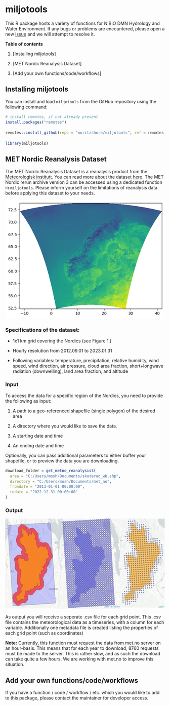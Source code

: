 # miljotools

This R package hosts a variety of functions for NIBIO DMN Hydrology and Water Environment. If any bugs or problems are encountered, please open a new [issue](https://github.com/moritzshore/miljotools/issues) and we will attempt to resolve it.

**Table of contents**

1.  [Installing miljotools]

2.  [MET Nordic Reanalysis Dataset]

3.  [Add your own functions/code/workflows]

## Installing miljotools

You can install and load `miljotools` from the GitHub repository using the following command:

``` r
# install remotes, if not already present
install.packages("remotes")

remotes::install_github(repo = "moritzshore/miljotools", ref = remotes::github_release())

library(miljotools)
```

## MET Nordic Reanalysis Dataset

The MET Nordic Reanalysis Dataset is a reanalysis product from the [Meteorologisk institutt](https://www.met.no/). You can read more about the dataset [here](https://github.com/metno/NWPdocs/wiki/MET-Nordic-dataset). The MET Nordic rerun archive version 3 can be accessed using a dedicated function in `miljotools`. Please inform yourself on the limitations of reanalysis data before applying this dataset to your needs.

![Figure 1: The spatial domain of the reanalysis dataset.](man/figures/domain.png)

### Specifications of the dataset:

-   1x1 km grid covering the Nordics (see Figure 1.)

-   Hourly resolution from 2012.09.01 to 2023.01.31

-   Following variables: temperature, precipitation, relative humidity, wind speed, wind direction, air pressure, cloud area fraction, short+longwave radiation (downwelling), land area fraction, and altitude

### Input

To access the data for a specific region of the Nordics, you need to provide the following as input:

1.  A path to a geo-referenced [shapefile](https://doc.arcgis.com/en/arcgis-online/reference/shapefiles.htm) (single polygon) of the desired area

2.  A directory where you would like to save the data.

3.  A starting date and time

4.  An ending date and time

Optionally, you can pass additional parameters to either buffer your shapefile, or to preview the data you are downloading.

``` r
download_folder = get_metno_reanalysis3(
  area = "C:/Users/mosh/Documents/skuterud_wb.shp",
  directory = "C:/Users/mosh/Documents/met_no",
  fromdate = "2013-01-01 00:00:00",
  todate = "2022-12-31 00:00:00"
)
```

### Output

![Figure 2: Processing the shapefile and downloading relevant grid points.](man/figures/output.png)

As output you will receive a seperate .csv file for each grid point. This .csv file contains the meteorological data as a timeseries, with a column for each variable. Additionally one metadata file is created listing the properties of each grid point (such as coordinates)

**Note:** Currently, this function must request the data from met.no server on an hour-basis. This means that for each year to download, 8760 requests must be made to the server. This is rather slow, and as such the download can take quite a few hours. We are working with met.no to improve this situation.

## Add your own functions/code/workflows

If you have a function / code / workflow / etc. which you would like to add to this package, please contact the maintainer for developer access.
